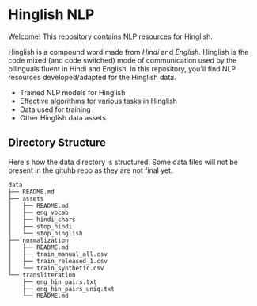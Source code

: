 Hinglish NLP
====

Welcome! This repository contains NLP resources for Hinglish.

Hinglish is a compound word made from *Hindi* and *English*. Hinglish is the code mixed (and code switched) mode of communication used by the bilinguals fluent in Hindi and English. In this repository, you'll find NLP resources developed/adapted for the Hinglish data.

- Trained NLP models for Hinglish
- Effective algorithms for various tasks in Hinglish
- Data used for training
- Other Hinglish data assets


## Directory Structure

Here's how the data directory is structured. Some data files will not be present in the gituhb repo as they are not final yet.

```
data
├── README.md
├── assets
│   ├── README.md
│   ├── eng_vocab
│   ├── hindi_chars
│   ├── stop_hindi
│   └── stop_hinglish
├── normalization
│   ├── README.md
│   ├── train_manual_all.csv
│   ├── train_released_1.csv
│   └── train_synthetic.csv
└── transliteration
    ├── eng_hin_pairs.txt
    ├── eng_hin_pairs_uniq.txt
    └── README.md
```
